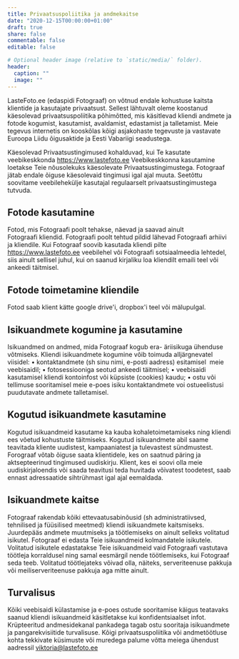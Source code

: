 ```yaml
---
title: Privaatsuspoliitika ja andmekaitse
date: "2020-12-15T00:00:00+01:00"
draft: true
share: false
commentable: false
editable: false

# Optional header image (relative to `static/media/` folder).
header:
  caption: ""
  image: ""
---
```

LasteFoto.ee (edaspidi Fotograaf) on võtnud endale kohustuse kaitsta klientide ja kasutajate privaatsust. Sellest lähtuvalt oleme koostanud käesolevad privaatsuspoliitika põhimõtted, mis käsitlevad kliendi andmete ja fotode kogumist, kasutamist, avaldamist, edastamist ja talletamist. Meie tegevus internetis on kooskõlas kõigi asjakohaste tegevuste ja vastavate Euroopa Liidu õigusaktide ja Eesti Vabariigi seadustega.

Käesolevad Privaatsustingimused kohalduvad, kui Te kasutate veebikeskkonda https://www.lastefoto.ee Veebikeskkonna kasutamine loetakse Teie nõusolekuks käesolevate Privaatsustingimustega.
Fotograaf jätab endale õiguse käesolevaid tingimusi igal ajal muuta. Seetõttu soovitame veebilehekülje kasutajal regulaarselt privaatsustingimustega tutvuda.

## Fotode kasutamine

Fotod, mis Fotograafi poolt tehakse, näevad ja saavad ainult Fotograafi kliendid. Fotograafi poolt tehtud pildid lähevad Fotograafi arhiivi ja kliendile.
Kui Fotograaf soovib kasutada kliendi pilte https://www.lastefoto.ee veebilehel või Fotograafi sotsiaalmeedia lehtedel, siis ainult sellisel juhul, kui on saanud kirjaliku loa kliendilt emaili teel või ankeedi täitmisel.

## Fotode toimetamine kliendile
Fotod saab klient kätte google drive'i, dropbox'i teel või mälupulgal.

## Isikuandmete kogumine ja kasutamine
Isikuandmed on andmed, mida Fotograaf kogub era- äriisikuga ühenduse võtmiseks.
Kliendi isikuandmete kogumine võib toimuda alljärgnevatel viisidel:
• kontaktandmete (sh sinu nimi, e-posti aadress) esitamisel  meie veebisaidil;
• fotosessiooniga seotud ankeedi täitmisel;
• veebisaidi kasutamisel kliendi kontoinfost või küpsiste (cookies) kaudu;
• ostu või tellimuse sooritamisel meie e-poes isiku kontaktandmete voi ostueelistusi puudutavate andmete talletamisel.

## Kogutud isikuandmete kasutamine
Kogutud isikuandmeid kasutame ka kauba kohaletoimetamiseks ning kliendi ees võetud kohustuste täitmiseks.
Kogutud isikuandmete abil saame teavitada kliente uudistest, kampaaniatest ja tulevastest sündmustest. Forograaf võtab õiguse saata klientidele, kes on saatnud päring ja aktsepteerinud tingimused uudiskirju. Klient, kes ei soovi olla meie uudiskirjaloendis või saada teavitusi teda huvitada võivatest toodetest, saab ennast adressaatide sihtrühmast igal ajal eemaldada.

## Isikuandmete kaitse
Fotograaf rakendab kõiki ettevaatusabinõusid (sh administratiivsed, tehnilised ja füüsilised meetmed) kliendi isikuandmete kaitsmiseks. Juurdepääs andmete muutmiseks ja töötlemiseks on ainult selleks volitatud isikutel.
Fotograaf ei edasta Teie isikuandmeid kolmandatele isikutele. Volitatud isikutele edastatakse Teie isikuandmeid vaid Fotograafi vastutava töötleja korraldusel ning samal eesmärgil nende töötlemiseks, kui Fotograaf seda teeb. Volitatud töötlejateks võivad olla, näiteks, serveriteenuse pakkuja või meiliserveriteenuse pakkuja aga mitte ainult.

## Turvalisus

Kõiki veebisaidi külastamise ja e-poes ostude sooritamise käigus teatavaks saanud kliendi isikuandmeid käsitletakse kui konfidentsiaalset infot. Krüpteeritud andmesidekanal pankadega tagab ostu sooritaja isikuandmete ja pangarekvisiitide turvalisuse.
Kõigi privaatsuspoliitika või andmetöötluse kohta tekkivate küsimuste või muredega palume võtta meiega ühendust aadressil viktoria@lastefoto.ee
